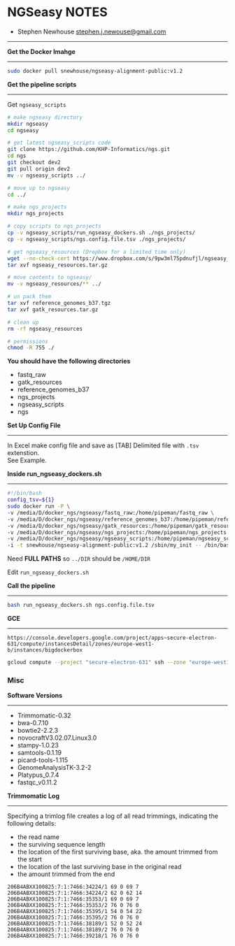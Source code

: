 NGSeasy NOTES
===============
- Stephen Newhouse <stephen.j.newouse@gmail.com>

*******************

**Get the Docker Imahge**
*****************************

```sh
sudo docker pull snewhouse/ngseasy-alignment-public:v1.2
```

**Get the pipeline scripts**
****************************

Get ``ngseasy_scripts``

```sh
# make ngseasy directory
mkdir ngseasy
cd ngseasy

# get latest ngseasy_scripts code
git clone https://github.com/KHP-Informatics/ngs.git
cd ngs
git checkout dev2
git pull origin dev2
mv -v ngseasy_scripts ../

# move up to ngseasy
cd ../

# make ngs_projects
mkdir ngs_projects

# copy scripts to ngs_projects
cp -v ngseasy_scripts/run_ngseasy_dockers.sh ./ngs_projects/
cp -v ngseasy_scripts/ngs.config.file.tsv ./ngs_projects/

# get ngseasy_resources (Dropbox for a limited time only)
wget --no-check-cert https://www.dropbox.com/s/9pw3ml75pdnufjl/ngseasy_resources.tar.gz?dl=0
tar xvf ngseasy_resources.tar.gz

# move contents to ngseasy/
mv -v ngseasy_resources/** ../

# un pack them
tar xvf reference_genomes_b37.tgz
tar xvf gatk_resources.tar.gz

# clean up
rm -rf ngseasy_resources

# permissions
chmod -R 755 ./
```

**You should have the following directories**

- fastq_raw
- gatk_resources
- reference_genomes_b37
- ngs_projects
- ngseasy_scripts
- ngs

**Set Up Config File**
************************

In Excel make config file and save as [TAB] Delimited file with ``.tsv`` extenstion.  
See Example.

**Inside run_ngseasy_dockers.sh**
********************

```bash
#!/bin/bash
config_tsv=${1} 
sudo docker run -P \
-v /media/D/docker_ngs/ngseasy/fastq_raw:/home/pipeman/fastq_raw \
-v /media/D/docker_ngs/ngseasy/reference_genomes_b37:/home/pipeman/reference_genomes_b37 \
-v /media/D/docker_ngs/ngseasy/gatk_resources:/home/pipeman/gatk_resources \
-v /media/D/docker_ngs/ngseasy/ngs_projects:/home/pipeman/ngs_projects \
-v /media/D/docker_ngs/ngseasy/ngseasy_scripts:/home/pipeman/ngseasy_scripts \
-i -t snewhouse/ngseasy-alignment-public:v1.2 /sbin/my_init -- /bin/bash  /home/pipeman/ngseasy_scripts/run_ea-ngs.sh /home/pipeman/ngs_projects/${config_tsv};
```
Need **FULL PATHS** so ``../DIR`` should be ``/HOME/DIR``

Edit ``run_ngseasy_dockers.sh``

**Call the pipeline**
********************
```sh
bash run_ngseasy_dockers.sh ngs.config.file.tsv
```

**GCE**
**************
```
https://console.developers.google.com/project/apps~secure-electron-631/compute/instancesDetail/zones/europe-west1-b/instances/bigdockerbox
```

```bash
gcloud compute --project "secure-electron-631" ssh --zone "europe-west1-b" "bigdockerbox"
```



### Misc



**Software Versions**
************************
- Trimmomatic-0.32
- bwa-0.7.10
- bowtie2-2.2.3
- novocraftV3.02.07.Linux3.0
- stampy-1.0.23
- samtools-0.1.19
- picard-tools-1.115
- GenomeAnalysisTK-3.2-2
- Platypus_0.7.4
- fastqc_v0.11.2


**Trimmomatic Log**
********************
Specifying a trimlog file creates a log of all read trimmings, indicating the following details:

- the read name
- the surviving sequence length
- the location of the first surviving base, aka. the amount trimmed from the start
- the location of the last surviving base in the original read
- the amount trimmed from the end


```
206B4ABXX100825:7:1:7466:34224/1 69 0 69 7
206B4ABXX100825:7:1:7466:34224/2 62 0 62 14
206B4ABXX100825:7:1:7466:35353/1 69 0 69 7
206B4ABXX100825:7:1:7466:35353/2 76 0 76 0
206B4ABXX100825:7:1:7466:35395/1 54 0 54 22
206B4ABXX100825:7:1:7466:35395/2 76 0 76 0
206B4ABXX100825:7:1:7466:38189/1 52 0 52 24
206B4ABXX100825:7:1:7466:38189/2 76 0 76 0
206B4ABXX100825:7:1:7466:39218/1 76 0 76 0

```
